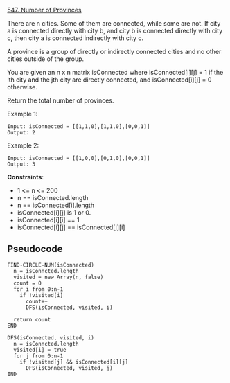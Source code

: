 [547. Number of Provinces](https://leetcode.com/problems/number-of-provinces/)

There are n cities. Some of them are connected, while some are not. If city a is connected directly with city b, and city b is connected directly with city c, then city a is connected indirectly with city c.

A province is a group of directly or indirectly connected cities and no other cities outside of the group.

You are given an n x n matrix isConnected where isConnected[i][j] = 1 if the ith city and the jth city are directly connected, and isConnected[i][j] = 0 otherwise.

Return the total number of provinces.

Example 1:

```
Input: isConnected = [[1,1,0],[1,1,0],[0,0,1]]
Output: 2
```

Example 2:

```
Input: isConnected = [[1,0,0],[0,1,0],[0,0,1]]
Output: 3
```

**Constraints**:

-   1 <= n <= 200
-   n == isConnected.length
-   n == isConnected[i].length
-   isConnected[i][j] is 1 or 0.
-   isConnected[i][i] == 1
-   isConnected[i][j] == isConnected[j][i]

## Pseudocode

```
FIND-CIRCLE-NUM(isConnected)
  n = isConncted.length
  visited = new Array(n, false)
  count = 0
  for i from 0:n-1
    if !visited[i]
      count++
      DFS(isConnected, visited, i)

  return count
END

DFS(isConnected, visited, i)
  n = isConncted.length
  visited[i] = true
  for j from 0:n-1
    if !visited[j] && isConnected[i][j]
      DFS(isConnected, visited, j)
END
```
